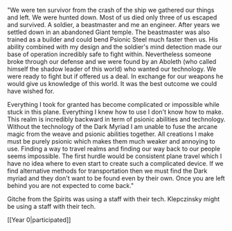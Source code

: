 "We were ten survivor from the crash of the ship we gathered our things and left. We were hunted down. Most of us died only three of us escaped and survived. A soldier, a beastmaster and me an engineer. After years we settled down in an abandoned Giant temple.
The beastmaster was also trained as a builder and could bend Psionic Steel much faster then us. His ability combined with my design and the soldier's mind detection made our base of operation incredibly safe to fight within. Nevertheless someone broke through our defense and we were found by an Aboleth (who called himself the shadow leader of this world) who wanted our technology. We were ready to fight but if offered us a deal. In exchange for our weapons he would give us knowledge of this world. It was the best outcome we could have wished for.

Everything I took for granted has become complicated or impossible while stuck in this plane. Everything I knew how to use I don't know how to make. This realm is incredibly backward in term of psionic abilities and technology. Without the technology of the Dark Myriad I am unable to fuse the arcane magic from the weave and psionic abilities together. All creations I make must be purely psionic which makes them much weaker and annoying to use.
Finding a way to travel realms and finding our way back to our people seems impossible. The first hurdle would be consistent plane travel which I have no idea where to even start to create such a complicated device. If we find alternative methods for transportation then we must find the Dark myriad and they don't want to be found even by their own. Once you are left behind you are not expected to come back."

Gitche from the Spirits was using a staff with their tech. Klepczinsky might be using a staff with their tech.

[[Year 0|participated]]